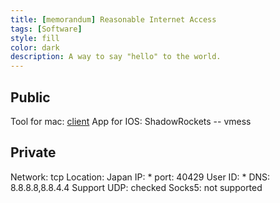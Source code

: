 ```yaml
---
title: [memorandum] Reasonable Internet Access
tags: [Software]
style: fill
color: dark
description: A way to say "hello" to the world.
---
```


## Public
Tool for mac: [client](https://hongyi-huang.github.io/download/V2RayX.app.zip)
App for IOS: ShadowRockets -- vmess


## Private
Network: tcp
Location: Japan
IP: *
port: 40429
User ID: *
DNS: 8.8.8.8,8.8.4.4
Support UDP: checked
Socks5: not supported
